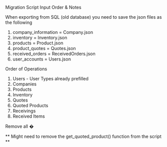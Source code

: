Migration Script Input Order & Notes

When exporting from SQL (old database) you need to save the json files as the following

1. company_information = Company.json
2. inventory = Inventory.json
3. products = Product.json
4. product_quotes = Quotes.json
5. received_orders = ReceivedOrders.json
6. user_accounts = Users.json


Order of Operations
1. Users - User Types already prefilled
2. Companies
3. Products
4. Inventory
5. Quotes
6. Quoted Products
7. Receivings
8. Received Items

Remove all �

** Might need to remove the get_quoted_product() function from the script **
